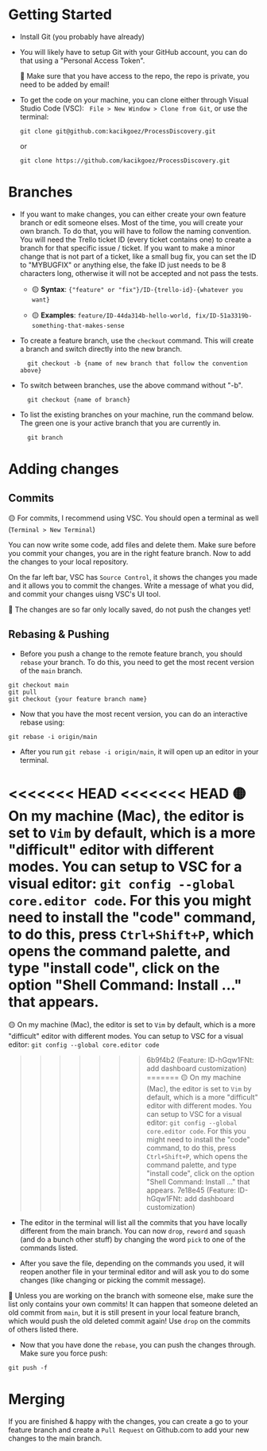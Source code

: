 # Getting Started
- Install Git (you probably have already)

- You will likely have to setup Git with your GitHub account, you can do that using a "Personal Access Token".

    🛑 Make sure that you have access to the repo, the repo is private, you need to be added by email!
- To get the code on your machine, you can clone either through Visual Studio Code (VSC): ``` File > New Window > Clone from Git```, or use the terminal:
    ```
    git clone git@github.com:kacikgoez/ProcessDiscovery.git
    ```
    or

    ```
    git clone https://github.com/kacikgoez/ProcessDiscovery.git
    ```

# Branches

- If you want to make changes, you can either create your own feature branch or edit someone elses. Most of the time,
you will create your own branch. To do that, you will have to follow the naming convention. You will need the Trello ticket ID (every ticket contains one) to create a branch for that specific issue / ticket. If you want to make a minor change that is not part of a ticket, like a small bug fix, you can set the ID to "MYBUGFIX" or anything else, the fake ID just needs to be 8 characters long, otherwise it will not be accepted and not pass the tests.

    - 🟡 **Syntax**: ```{"feature" or "fix"}/ID-{trello-id}-{whatever you want}```

    - 🟡 **Examples**: ```feature/ID-44da314b-hello-world, fix/ID-51a3319b-something-that-makes-sense```

- To create a feature branch, use the ```checkout``` command. This will create a branch and switch directly into the new branch.

        git checkout -b {name of new branch that follow the convention above}

- To switch between branches, use the above command without "-b".

        git checkout {name of branch}

- To list the existing branches on your machine, run the command below. The green one is your active branch that you are currently in.

        git branch

# Adding changes

## Commits

🟡 For commits, I recommend using VSC. You should open a terminal as well (```Terminal > New Terminal```)

You can now write some code, add files and delete them. Make sure before you commit your changes, you are in the right feature branch. Now to add the changes to your local repository.

On the far left bar, VSC has ```Source Control```, it shows the changes you made and it allows you to commit the changes. Write a message of what you did, and commit your changes uisng VSC's UI tool. 

🛑 The changes are so far only locally saved, do not push the changes yet!

## Rebasing & Pushing
- Before you push a change to the remote feature branch, you should ```rebase``` your branch. To do this, you need to get the most recent version of the ```main``` branch. 

```
git checkout main
git pull
git checkout {your feature branch name}
```

- Now that you have the most recent version, you can do an interactive rebase using:

```
git rebase -i origin/main
```

- After you run `git rebase -i origin/main`, it will open up an editor in your terminal.

<<<<<<< HEAD
<<<<<<< HEAD
 🟡 On my machine (Mac), the editor is set to `Vim` by default, which is a more "difficult" editor with different modes. You can setup to VSC for a visual editor: ```git config --global core.editor code```. For this you might need to install the "code" command, to do this, press ```Ctrl+Shift+P```, which opens the command palette, and type "install code", click on the option "Shell Command: Install ..." that appears.
=======
 🟡 On my machine (Mac), the editor is set to `Vim` by default, which is a more "difficult" editor with different modes. You can setup to VSC for a visual editor: ```git config --global core.editor code```
>>>>>>> 6b9f4b2 (Feature: ID-hGqw1FNt: add dashboard customization)
=======
 🟡 On my machine (Mac), the editor is set to `Vim` by default, which is a more "difficult" editor with different modes. You can setup to VSC for a visual editor: ```git config --global core.editor code```. For this you might need to install the "code" command, to do this, press ```Ctrl+Shift+P```, which opens the command palette, and type "install code", click on the option "Shell Command: Install ..." that appears.
>>>>>>> 7e18e45 (Feature: ID-hGqw1FNt: add dashboard customization)

- The editor in the terminal will list all the commits that you have locally different from the main branch. You can now `drop`, `reword` and `squash` (and do a bunch other stuff) by changing the word `pick` to one of the commands listed.

- After you save the file, depending on the commands you used, it will reopen another file in your terminal editor and will ask you to do some changes (like changing or picking the commit message).
 
🛑 Unless you are working on the branch with someone else, make sure the list only contains your own commits! It can happen that someone deleted an old commit from `main`, but it is still present in your local feature branch, which would push the old deleted commit again! Use `drop` on the commits of others listed there.

- Now that you have done the ```rebase```, you can push the changes through. Make sure you force push:
```
git push -f
```


# Merging

If you are finished & happy with the changes, you can create a go to your feature branch and create a `Pull Request` on Github.com to add your new changes to the main branch. 
